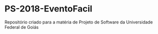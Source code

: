 # PS-2018-EventoFacil
Repositório criado para a matéria de Projeto de Software da Universidade Federal de Goiás
